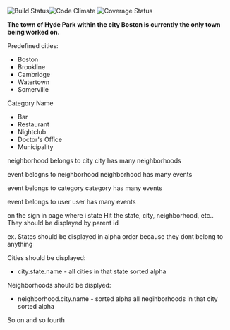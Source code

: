 ![Build Status](https://codeship.com/projects/<c8493ba0-0c63-0133-1fb7-46840019e268>/status?branch=master)![Code Climate](https://codeclimate.com/github/lfields90/GreaterBoston.png) ![Coverage Status](https://coveralls.io/repos/lfields90/GreaterBoston/badge.png)

**The town of Hyde Park within the city Boston is currently the only town being worked on.**

Predefined cities:
- Boston
- Brookline
- Cambridge
- Watertown
- Somerville

Category Name
- Bar
- Restaurant
- Nightclub
- Doctor's Office
- Municipality


neighborhood belongs to city
city has many neighborhoods

event belogns to neighborhood
neighborhood has many events

event belongs to category
category has many events

event belongs to user
user has many events

on the sign in page where i state
Hit the state, city, neighborhood, etc..
They should be displayed by parent id

ex. States should be displayed in alpha order because they dont belong to anything

Cities should be displayed:

- city.state.name -
all cities in that state sorted alpha

Neighborhoods should be displyed:

- neighborhood.city.name - sorted alpha
all negihborhoods in that city sorted alpha

So on and so fourth
